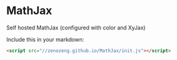 # MathJax

Self hosted MathJax (configured with color and XyJax)

Include this in your markdown:

```html
<script src="//zenozeng.github.io/MathJax/init.js"></script>
```
